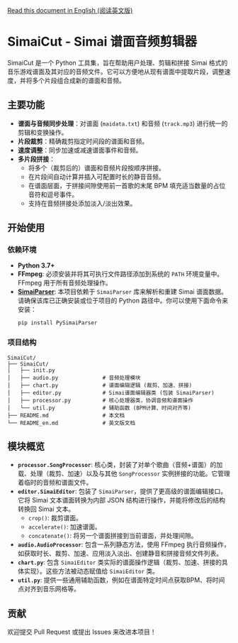 [Read this document in English (阅读英文版)](README_en.md)

# SimaiCut - Simai 谱面音频剪辑器

SimaiCut 是一个 Python 工具集，旨在帮助用户处理、剪辑和拼接 Simai 格式的音乐游戏谱面及其对应的音频文件。它可以方便地从现有谱面中提取片段，调整速度，并将多个片段组合成新的谱面和音频。

## 主要功能

* **谱面与音频同步处理**：对谱面 (`maidata.txt`) 和音频 (`track.mp3`) 进行统一的剪辑和变换操作。
* **片段裁剪**：精确裁剪指定时间段的谱面和音频。
* **速度调整**：同步加速或减速谱面事件和音频。
* **多片段拼接**：
    * 将多个（裁剪后的）谱面和音频片段按顺序拼接。
    * 在片段间自动计算并插入可配置时长的静音音频。
    * 在谱面层面，于拼接间隙使用前一首歌的末尾 BPM 填充适当数量的占位音符和逗号事件。
    * 支持在音频拼接处添加淡入/淡出效果。

## 开始使用

### 依赖环境

* **Python 3.7+**
* **FFmpeg**: 必须安装并将其可执行文件路径添加到系统的 `PATH` 环境变量中。FFmpeg 用于所有音频处理操作。
* **[SimaiParser](https://github.com/Choimoe/PySimaiParser)**: 本项目依赖于 `SimaiParser` 库来解析和重建 Simai 谱面数据。请确保该库已正确安装或位于项目的 Python 路径中。你可以使用下面命令来安装：
  ```bash
  pip install PySimaiParser
  ```

### 项目结构

```
SimaiCut/
├── SimaiCut/
│   ├── init.py
│   ├── audio.py              # 音频处理模块
│   ├── chart.py              # 谱面编辑逻辑 (裁剪、加速、拼接)
│   ├── editor.py             # Simai谱面编辑器类 (包装 SimaiParser)
│   ├── processor.py          # 核心处理器类，协调音频和谱面操作
│   └── util.py               # 辅助函数 (BPM计算、时间对齐等)
├── README.md                 # 本文档
└── README_en.md              # 英文版文档
```

## 模块概览

* **`processor.SongProcessor`**:
    核心类，封装了对单个歌曲（音频+谱面）的加载、处理（裁剪、加速）以及与其他 `SongProcessor` 实例拼接的功能。它管理着临时的音频和谱面文件。
* **`editor.SimaiEditor`**:
    包装了 `SimaiParser`，提供了更高级的谱面编辑接口。它将 Simai 文本谱面转换为内部 JSON 结构进行操作，并能将修改后的结构转换回 Simai 文本。
    * `crop()`: 裁剪谱面。
    * `accelerate()`: 加速谱面。
    * `concatenate()`: 将另一个谱面拼接到当前谱面，并处理间隙。
* **`audio.AudioProcessor`**:
    包含一系列静态方法，使用 FFmpeg 执行音频操作，如获取时长、裁剪、加速、应用淡入淡出、创建静音和拼接音频文件列表。
* **`chart.py`**:
    包含 `SimaiEditor` 类实际的谱面操作逻辑（裁剪、加速、拼接的具体实现）。这些方法被动态赋值给 `SimaiEditor` 类。
* **`util.py`**:
    提供一些通用辅助函数，例如在谱面特定时间点获取BPM、将时间点对齐到音乐网格等。

## 贡献

欢迎提交 Pull Request 或提出 Issues 来改进本项目！